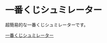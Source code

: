 # 一番くじシュミレーター
超簡易的な一番くじシュミレーターです。

<a href="https://runachama.nobody.jp/ichibankuzi/main.html" target="_blank" rel="noopener noreferrer">一番くじシュミレーター</a>